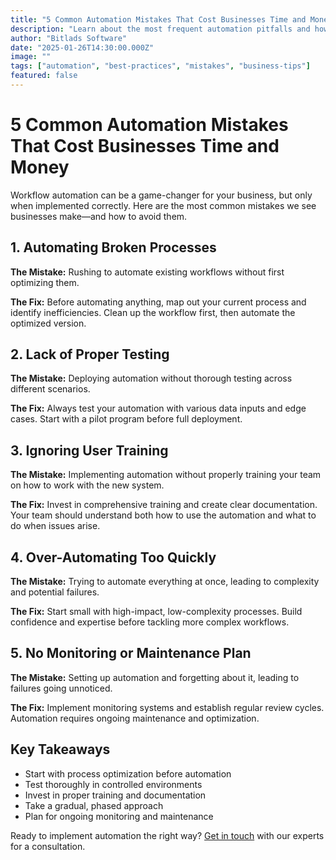 ```yaml
---
title: "5 Common Automation Mistakes That Cost Businesses Time and Money"
description: "Learn about the most frequent automation pitfalls and how to avoid them when implementing workflow automation in your business."
author: "Bitlads Software"
date: "2025-01-26T14:30:00.000Z"
image: ""
tags: ["automation", "best-practices", "mistakes", "business-tips"]
featured: false
---
```


# 5 Common Automation Mistakes That Cost Businesses Time and Money

Workflow automation can be a game-changer for your business, but only when implemented correctly. Here are the most common mistakes we see businesses make—and how to avoid them.

## 1. Automating Broken Processes

**The Mistake:** Rushing to automate existing workflows without first optimizing them.

**The Fix:** Before automating anything, map out your current process and identify inefficiencies. Clean up the workflow first, then automate the optimized version.

## 2. Lack of Proper Testing

**The Mistake:** Deploying automation without thorough testing across different scenarios.

**The Fix:** Always test your automation with various data inputs and edge cases. Start with a pilot program before full deployment.

## 3. Ignoring User Training

**The Mistake:** Implementing automation without properly training your team on how to work with the new system.

**The Fix:** Invest in comprehensive training and create clear documentation. Your team should understand both how to use the automation and what to do when issues arise.

## 4. Over-Automating Too Quickly

**The Mistake:** Trying to automate everything at once, leading to complexity and potential failures.

**The Fix:** Start small with high-impact, low-complexity processes. Build confidence and expertise before tackling more complex workflows.

## 5. No Monitoring or Maintenance Plan

**The Mistake:** Setting up automation and forgetting about it, leading to failures going unnoticed.

**The Fix:** Implement monitoring systems and establish regular review cycles. Automation requires ongoing maintenance and optimization.

## Key Takeaways

- Start with process optimization before automation
- Test thoroughly in controlled environments
- Invest in proper training and documentation
- Take a gradual, phased approach
- Plan for ongoing monitoring and maintenance

Ready to implement automation the right way? [Get in touch](/contact) with our experts for a consultation.